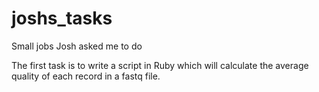 # joshs_tasks
Small jobs Josh asked me to do

The first task is to write a script in Ruby which will calculate the average quality of each record in a fastq file.